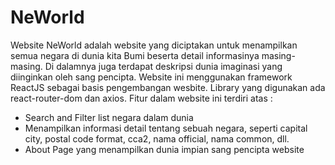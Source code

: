 # NeWorld
Website NeWorld adalah website yang diciptakan untuk menampilkan semua negara di dunia kita Bumi beserta detail informasinya masing-masing. Di dalamnya juga terdapat deskripsi dunia imaginasi yang diinginkan oleh sang pencipta. Website ini menggunakan framework ReactJS sebagai basis pengembangan wesbite. Library yang digunakan ada react-router-dom dan axios. Fitur dalam website ini terdiri atas :
- Search and Filter list negara dalam dunia
- Menampilkan informasi detail tentang sebuah negara, seperti capital city, postal code format, cca2, nama official, nama common, dll.
- About Page yang menampilkan dunia impian sang pencipta website
